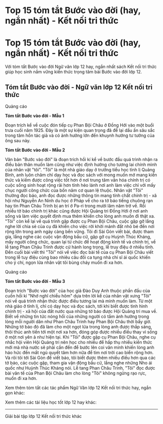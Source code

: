 # Top 15 tóm tắt Bước vào đời (hay, ngắn nhất) - Kết nối tri thức

# Top 15 tóm tắt Bước vào đời (hay, ngắn nhất) - Kết nối tri thức

Với tóm tắt Bước vào đời Ngữ văn lớp 12 hay, ngắn nhất sách Kết nối tri thức giúp học sinh nắm vững kiến thức trọng tâm bài Bước vào đời lớp 12.

## Tóm tắt Bước vào đời - Ngữ văn lớp 12 Kết nối tri thức

Quảng cáo

**Tóm tắt Bước vào đời - Mẫu 1**

Đoạn trích kể về cuộc đón tiếp cụ Phan Bội Châu ở Đồng Hới vào một buổi trưa cuối năm 1925. Đây là một sự kiện quan trọng đã để lại dấu ấn sâu sắc trong tâm hồn tác giả và có ảnh hưởng lớn đến khuynh hướng tư tưởng của ông sau này.

**Tóm tắt Bước vào đời - Mẫu 2**

Văn bản "Bước vào đời" là đoạn trích hồi kí kể về bước đầu quá trình nhận ra điều bản thân muốn làm cũng như việc định hướng cho tương lai chính mình của nhân vật "tôi". "Tôi" là một nhà giáo dạy ở trưởng tiểu học tỉnh lị Quảng Bình, anh luôn chăm chỉ dạy học và đọc sách với mong muốn mở mang kiến thức và kiếm được công việc tốt hơn ở nơi trung tâm văn hóa chính trị có cuộc sống sinh hoạt rộng rãi hơn tỉnh hẻo lánh nơi anh làm việc chỉ với mấy chục người công chức của bốn năm cơ quan lệ thuộc. Nhân vật "Tôi" thường đọc báo, anh đọc được những thông tin mang tính chất chính trị - xã hội như Nguyễn An Ninh du học ở Pháp về cho ra tờ báo tiếng chuông rạn hay tin Phan Châu Trinh bị an trí ở Pa-ri trong mười lăm năm trở về. Rồi nhiều tờ báo chính trị khác cũng được Hội Quảng tri Đồng Hới ở nơi anh sống và làm việc quyết định mua thêm khiến cho lòng anh muốn đi thật xa. "Tôi" còn kể lại về quá trình gặp được cụ Phan Bội Châu, cuộc gặp gỡ lắng nghe lời chia sẻ của cụ đã khiến cho việc rời khởi mảnh đất nhỏ bé đến nơi rộng lớn trong anh ngày càng bền vững. Tôi đi Sài Gòn viết bài, được tham gia, lắng nghe các cuộc vận động bầu cử, gặp gỡ cụ Huỳnh Thúc Kháng, mấy người công chức, quan lại từ chức để hoạt động kinh tế và chính trị, về lễ tang Phan Châu Trinh được cử hành long trọng, lễ truy điệu ở nhiều tỉnh. Đến cuối bài viết thì "Tôi" nói về việc đọc bài tế của cụ Phan Bội Châu viết trong lễ tuy điệu cùng bao nhiêu câu đối ca tụng nhà chí sĩ ái quốc khiến cho ý chí, ngọn lửa nhân vật tôi bùng cháy muốn đi xa hơn. 

Quảng cáo

**Tóm tắt Bước vào đời - Mẫu 3**

Đoạn trích "Bước vào đời" của học giả Đào Duy Anh thuộc phần đầu của cuốn hồi kí "Nhớ nghĩ chiều hôm" dựa trên lời kể của nhân vật xưng "Tôi" nói về quá trình nhận thức được điều tương lai mà mính muốn làm. Từ một nhà giáo ở tỉnh lị, chỉ có dạy học và đọc sách, tới khi biết được tình hình chính trị - xã hội của đất nước qua những tờ báo được Hội Quảng tri mua về. Biết về những tin tức nóng hổi của những người có tầm ảnh hưởng trong lòng mỗi người dân như Phan Châu Trinh hay Phan Bội Châu thời bấy giờ. Những tờ báo đó đã làm cho một ngọt lửa trong lòng anh được thắp sáng, thôi thúc anh tiến tới một nơi xa hơn, đóng góp được nhiều điều thay vì sống ở một nơi yên ả như hiện tại. Khi "Tôi" được gặp cụ Phan Bội Châu, nghe cụ nhắc hội viên Hội Quảng tri nên học cho nhiều để hấp thụ nhiều kiến thức mới mà nhà nước sẽ phải cần đến để bước lên coi văn minh khiến lòng anh háo hức đến mất ngủ quyết tâm hơn nữa để tìm nơi trời cao biển rộng hơn. Và rôi tôi tới Sài Gòn để viết báo, tôi biết được thêm nhiều điều hơn qua các tờ báo, các cuộc gặp, tham gia vận động bầu cử, lắng nghe những Nho ái quốc như Huỳnh Thúc Kháng nói. Lễ tang Phan Châu Trinh, "Tôi" đọc được bài văn tế của Phan Bội Châu làm cho lòng "Tôi" không ngừng rạo rực, muốn đi xa hơn. 

Xem thêm tóm tắt các tác phẩm Ngữ Văn lớp 12 Kết nối tri thức hay, ngắn gọn khác:

Xem thêm các tài liệu học tốt lớp 12 hay khác:

* * *

Giải bài tập lớp 12 Kết nối tri thức khác
